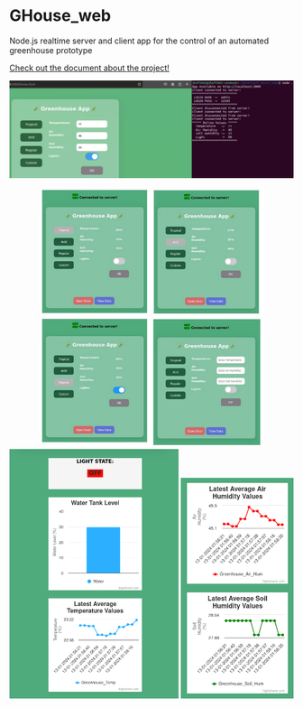 # GHouse_web
Node.js realtime server and client app for the control of an automated greenhouse prototype

[Check out the document about the project!](docs/main.pdf)

<img src="docs/node1.png" alt="Greenhouse App - img1" width="1000">

<p align="center">
  <img src="docs/node2.png" alt="Greenhouse App - img2" width="400">
  <img src="docs/node3.png" alt="Greenhouse App - img3" width="300">
  <img src="docs/node4.png" alt="Greenhouse App - img3" width="200">
</p>

